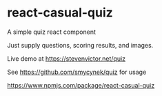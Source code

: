 # react-casual-quiz
A simple quiz react component

Just supply questions, scoring results, and images.

Live demo at https://stevenvictor.net/quiz

See https://github.com/smycynek/quiz for usage

https://www.npmjs.com/package/react-casual-quiz
